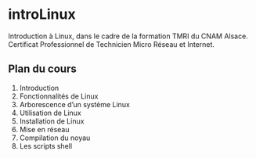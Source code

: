 introLinux
==========

Introduction à Linux, dans le cadre de la formation TMRI du CNAM Alsace.
Certificat Professionnel de Technicien Micro Réseau et Internet.

Plan du cours
-------------
1. Introduction
2. Fonctionnalités de Linux
3. Arborescence d’un système Linux
4. Utilisation de Linux
5. Installation de Linux
6. Mise en réseau
7. Compilation du noyau
8. Les scripts shell